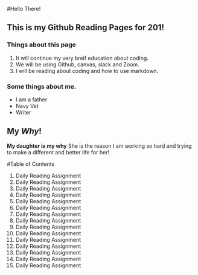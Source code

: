 #Hello There! 

## This is my Github Reading Pages for 201! 

### Things about this page
1. It will continue my very breif education about coding. 
1. We will be using Github, canvas, slack and Zoom. 
1. I will be reading about coding and how to use markdown. 

### Some things about me. 
* I am a father 
* Navy Vet 
* Writer 

## My *Why*! 
**My daughter is my why** She is the reason I am working so hard and trying to make a different and better life for her! 

#Table of Contents
1. Daily Reading Assignment
1. Daily Reading Assignment
1. Daily Reading Assignment
1. Daily Reading Assignment
1. Daily Reading Assignment
1. Daily Reading Assignment
1. Daily Reading Assignment
1. Daily Reading Assignment
1. Daily Reading Assignment
1. Daily Reading Assignment
1. Daily Reading Assignment
1. Daily Reading Assignment
1. Daily Reading Assignment
1. Daily Reading Assignment
1. Daily Reading Assignment